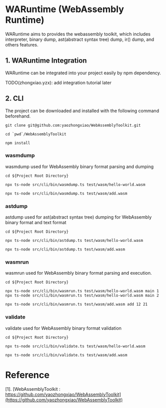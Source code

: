 # WARuntime (WebAssembly Runtime)

WARuntime aims to provides the webassembly toolkit, which includes
interpreter, binary dump, ast(abstract syntax tree) dump, ir() dump,
and others features.

## 1. WARuntime Integration
WARuntime can be integrated into your project easily by npm dependency.

TODO(zhongxiao.yzx): add integration tutorial later

## 2. CLI
The project can be downloaded and installed with the following command beforehand.
```
git clone git@github.com:yaozhongxiao/WebAssemblyToolkit.git

cd `pwd`/WebAssemblyToolkit

npm install
```

### wasmdump 
wasmdump used for WebAssembly binary format parsing and dumping
```
cd ${Project Root Directory}

npx ts-node src/cli/bin/wasmdump.ts test/wasm/hello-world.wasm

npx ts-node src/cli/bin/wasmdump.ts test/wasm/add.wasm
```

### astdump
astdump used for ast(abstract syntax tree) dumping for WebAssembly binary format and text format
```
cd ${Project Root Directory}

npx ts-node src/cli/bin/astdump.ts test/wasm/hello-world.wasm

npx ts-node src/cli/bin/astdump.ts test/wasm/add.wasm
```

### wasmrun 
wasmrun used for WebAssembly binary format parsing and execution.
```
cd ${Project Root Directory}

npx ts-node src/cli/bin/wasmrun.ts test/wasm/hello-world.wasm main 1
npx ts-node src/cli/bin/wasmrun.ts test/wasm/hello-world.wasm main 2

npx ts-node src/cli/bin/wasmrun.ts test/wasm/add.wasm add 12 21
```

### validate 
validate used for WebAssembly binary format validation
```
cd ${Project Root Directory}

npx ts-node src/cli/bin/validate.ts test/wasm/hello-world.wasm

npx ts-node src/cli/bin/validate.ts test/wasm/add.wasm
```


# Reference
[1].
[WebAssemblyToolkit : https://github.com/yaozhongxiao/WebAssemblyToolkit](https://github.com/yaozhongxiao/WebAssemblyToolkit)